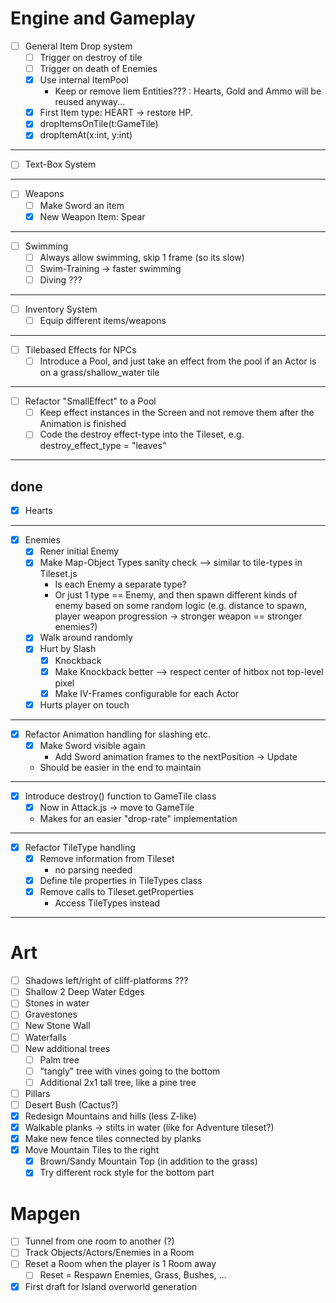 # Engine and Gameplay

* [ ] General Item Drop system
  * [ ] Trigger on destroy of tile
  * [ ] Trigger on death of Enemies
  * [x] Use internal ItemPool
    * Keep or remove Iiem Entities??? : Hearts, Gold and Ammo will be reused anyway...
  * [x] First Item type: HEART -> restore HP.
  * [x] dropItemsOnTile(t:GameTile)
  * [x] dropItemAt(x:int, y:int)
---
* [ ] Text-Box System
---
* [ ] Weapons
  * [ ] Make Sword an item
  * [x] New Weapon Item: Spear
---
* [ ] Swimming
  * [ ] Always allow swimming, skip 1 frame (so its slow)
  * [ ] Swim-Training -> faster swimming
  * [ ] Diving ???
---
* [ ] Inventory System
  * [ ] Equip different items/weapons
---
* [ ] Tilebased Effects for NPCs
  * [ ] Introduce a Pool, and just take an effect from the pool if an Actor is on a grass/shallow_water tile
---
* [ ] Refactor "SmallEffect" to a Pool
  * [ ] Keep effect instances in the Screen and not remove them after the Animation is finished
  * [ ] Code the destroy effect-type into the Tileset, e.g. destroy_effect_type = "leaves"
---
## done
* [x] Hearts
---
* [x] Enemies
  * [x] Rener initial Enemy
  * [x] Make Map-Object Types sanity check --> similar to tile-types in Tileset.js
    * Is each Enemy a separate type?
    * Or just 1 type == Enemy, and then spawn different kinds of enemy based on some random logic (e.g. distance to spawn, player weapon progression -> stronger weapon == stronger enemies?)
  * [x] Walk around randomly
  * [x] Hurt by Slash
    * [x] Knockback
    * [x] Make Knockback better --> respect center of hitbox not top-level pixel
    * [x] Make IV-Frames configurable for each Actor
  * [x] Hurts player on touch
---
* [x] Refactor Animation handling for slashing etc.
  * [x] Make Sword visible again
    * Add Sword animation frames to the nextPosition -> Update
  * Should be easier in the end to maintain
---
* [x] Introduce destroy() function to GameTile class
  * [x] Now in Attack.js -> move to GameTile
  * Makes for an easier "drop-rate" implementation
---
* [x] Refactor TileType handling
  * [x] Remove information from Tileset
    * no parsing needed
  * [x] Define tile properties in TileTypes class
  * [x] Remove calls to Tileset.getProperties
    * Access TileTypes instead
---

# Art

* [ ] Shadows left/right of cliff-platforms ???
* [ ] Shallow  2  Deep Water Edges
* [ ] Stones in water
* [ ] Gravestones
* [ ] New Stone Wall
* [ ] Waterfalls
* [ ] New additional trees
  * [ ] Palm tree
  * [ ] "tangly" tree with vines going to the bottom
  * [ ] Additional 2x1 tall tree, like a pine tree
* [ ] Pillars
* [ ] Desert Bush (Cactus?)
* [x] Redesign Mountains and hills (less Z-like)
* [x] Walkable planks -> stilts in water (like for Adventure tileset?)
* [x] Make new fence tiles connected by planks
* [x] Move Mountain Tiles to the right
  * [x] Brown/Sandy Mountain Top (in addition to the grass)
  * [x] Try different rock style for the bottom part

# Mapgen

* [ ] Tunnel from one room to another (?)
* [ ] Track Objects/Actors/Enemies in a Room
* [ ] Reset a Room when the player is 1 Room away
  * [ ] Reset = Respawn Enemies, Grass, Bushes, ...
* [x] First draft for Island overworld generation